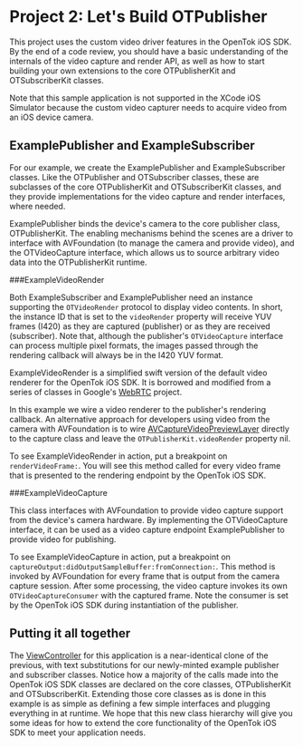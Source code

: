 Project 2: Let's Build OTPublisher
==================================

This project uses the custom video driver features in the OpenTok iOS SDK.
By the end of a code review, you should have a basic understanding of the
internals of the video capture and render API, as well as how to start
building your own extensions to the core OTPublisherKit and OTSubscriberKit
classes.

Note that this sample application is not supported in the XCode iOS Simulator
because the custom video capturer needs to acquire video from an iOS device
camera.


ExamplePublisher and ExampleSubscriber
------------------------------------------

For our example, we create the ExamplePublisher and ExampleSubscriber
classes. Like the OTPublisher and OTSubscriber classes, these are subclasses of
the core OTPublisherKit and OTSubscriberKit classes, and they provide
implementations for the video capture and render interfaces, where needed.

ExamplePublisher binds the device's camera to the core publisher class,
OTPublisherKit. The enabling mechanisms behind the scenes are a driver to
interface with AVFoundation (to manage the camera and provide video), and the
OTVideoCapture interface, which allows us to source arbitrary video data into
the OTPublisherKit runtime.

###ExampleVideoRender

Both ExampleSubscriber and ExamplePublisher need an instance supporting the
`OTVideoRender` protocol to display video contents. In short, the instance
ID that is set to the `videoRender` property will receive YUV frames (I420) as
they are captured (publisher) or as they are received (subscriber). Note that,
although the publisher's `OTVideoCapture` interface can process multiple pixel
formats, the images passed through the rendering callback will always be in the
I420 YUV format.

ExampleVideoRender is a simplified swift version of the default video renderer
for the OpenTok iOS SDK. It is borrowed and modified from a series of classes in
Google's [WebRTC][1] project.

In this example we wire a video renderer to the publisher's rendering
callback. An alternative approach for developers using video from the camera
with AVFoundation is to wire [AVCaptureVideoPreviewLayer][2] directly to the
capture class and leave the `OTPublisherKit.videoRender` property nil.

To see ExampleVideoRender in action, put a breakpoint on `renderVideoFrame:`.
You will see this method called for every video frame that is presented to the
rendering endpoint by the OpenTok iOS SDK.

###ExampleVideoCapture

This class interfaces with AVFoundation to provide video capture support from
the device's camera hardware. By implementing the OTVideoCapture interface, it
can be used as a video capture endpoint ExamplePublisher to provide video for
publishing.

To see ExampleVideoCapture in action, put a breakpoint on
`captureOutput:didOutputSampleBuffer:fromConnection:`. This method is invoked by
AVFoundation for every frame that is output from the camera capture session.
After some processing, the video capture invokes its own
`OTVideoCaptureConsumer` with the captured frame. Note the consumer is set by
the OpenTok iOS SDK during instantiation of the publisher.


Putting it all together
-----------------------

The [ViewController](Lets-Build-OTPublisher/ViewController.m) for this
application is a near-identical clone of the previous, with text substitutions
for our newly-minted example publisher and subscriber classes. Notice how a
majority of the calls made into the OpenTok iOS SDK classes are declared
on the core classes, OTPublisherKit and OTSubscriberKit. Extending those core
classes as is done in this example is as simple as defining a few simple
interfaces and plugging everything in at runtime. We hope that this new
class hierarchy will give you some ideas for how to extend the core
functionality of the OpenTok iOS SDK to meet your application needs.


[1]: https://chromium.googlesource.com/external/webrtc/+/master/talk/app/webrtc/objc/
[2]: https://developer.apple.com/library/ios/documentation/AVFoundation/Reference/AVCaptureVideoPreviewLayer_Class/Reference/Reference.html
